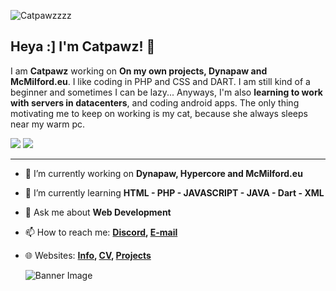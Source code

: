![Catpawzzzz](https://cd.catpawz.eu/03-CATPAWZ/03.02%20-%20OTHER/wallpaper2.png)

## Heya :] I'm Catpawz! 🎉

I am **Catpawz** working on **On my own projects, Dynapaw and McMilford.eu**. I like coding in PHP and CSS and DART. I am still kind of a beginner and sometimes I can be lazy... Anyways, I'm also **learning to work with servers in datacenters**, and coding android apps. The only thing motivating me to keep on working is my cat, because she always sleeps near my warm pc. 

<img src="https://wakapi.dynapaw.eu/api/badge/yumi/interval:today?label=today"></img>
<img src="https://wakapi.dynapaw.eu/api/badge/yumi/interval:30_days?label=last%2030d"></img>

---

- 🔭 I’m currently working on **Dynapaw, Hypercore and McMilford.eu**
- 🌱 I’m currently learning **HTML - PHP - JAVASCRIPT - JAVA - Dart - XML**
- 💬 Ask me about **Web Development**
- 📫 How to reach me:
  **[Discord](https://discordapp.com/users/852891077097947156), [E-mail](mailto:catpawz@catpawz.eu)**
- 🌐 Websites: 
  **[Info](https://info.catpawz.eu), [CV](https://portfolio.catpawz.eu), [Projects](https://projects.catpawz.eu)**

  ![Banner Image](https://github-readme-stats.vercel.app/api/wakatime?username=yumi&api_domain=wakapi.dynapaw.eu&bg_color=1e252e&title_color=c9a8e7&icon_color=2F855A&text_color=ffffff&custom_title=Catpawz%20%20programing%20%20stats)
